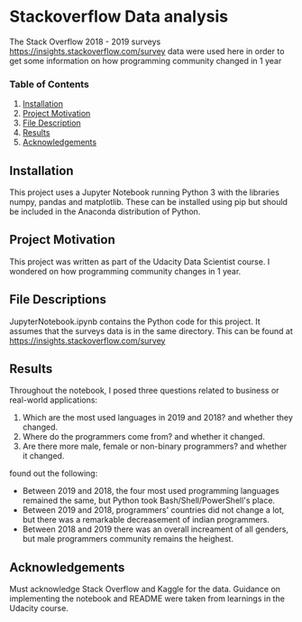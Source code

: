 # Stackoverflow Data analysis
The Stack Overflow 2018 - 2019 surveys https://insights.stackoverflow.com/survey data were used here in order to get some information on how programming community changed in 1 year
### Table of Contents

1. [Installation](#installation)
2. [Project Motivation](#motivation)
3. [File Description](#files)
4. [Results](#results)
5. [Acknowledgements](#acknowledgements)

## Installation <a name="installation"></a>
This project uses a Jupyter Notebook running Python 3 with the libraries numpy, pandas and matplotlib. These can be installed using pip but should be included in the Anaconda distribution of Python.

## Project Motivation <a name="motivation"></a>
This project was written as part of the Udacity Data Scientist course. I wondered on how programming community changes in 1 year.

## File Descriptions <a name="files"></a>
JupyterNotebook.ipynb contains the Python code for this project.
It assumes that the surveys data is in the same directory.
This can be found at https://insights.stackoverflow.com/survey

## Results <a name="results"></a>
Throughout the notebook, I posed three questions related to business or real-world applications:
1. Which are the most used languages in 2019 and 2018? and whether they changed.
2. Where do the programmers come from? and whether it changed.
3. Are there more male, female or non-binary programmers? and whether it changed.

 found out the following:
* Between 2019 and 2018, the four most used programming languages remained the same, but Python took Bash/Shell/PowerShell's place. 
* Between 2019 and 2018, programmers' countries did not change a lot, but there was a remarkable decreasement of indian programmers.
* Between 2018 and 2019 there was an overall increament of all genders, but male programmers community remains the heighest.

## Acknowledgements <a name="acknowledgements"></a>
Must acknowledge Stack Overflow and Kaggle for the data. Guidance on implementing the notebook and README were taken from learnings in the Udacity course. 
